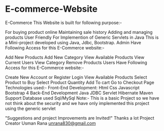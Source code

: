# E-commerce-Website
E-Commerce
This Website is built for following purpose:-

For buying product online
Maintaining sale history
Adding and managing products
User Friendly
For Implemention of Generic Servlets in Java
This is a Mini-project developed using Java, Jdbc, Bootstrap.
Admin Have Following Access for this E-Commerce website:-

Add New Products
Add New Category
View Available Products
View Current Users
View Category
Remove Products
Users Have Following Access for this E-Commerce website:-

Create New Account or Register
Login
View Available Products
Select Product to Buy
Select Product Quantity
Add To cart
Go to Checkout Page
Technologies used:-
Front-End Development:
Html
Css
Javascript
Bootstrap 4
Back-End Development
Java
JDBC
Servlet
Hibernate
Maven Support
Database used
Sql/MySql
Note:- This is a basic Project so we have not think about the security and we have only implemented this project using the generic servlet

"Suggestions and project Improvements are Invited!"
Thanks a lot
Project Creator
Usman Rana
unrana830@gmail.com
